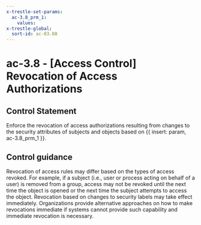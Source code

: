 ```yaml
---
x-trestle-set-params:
  ac-3.8_prm_1:
    values:
x-trestle-global:
  sort-id: ac-03.08
---
```


# ac-3.8 - \[Access Control\] Revocation of Access Authorizations

## Control Statement

Enforce the revocation of access authorizations resulting from changes to the security attributes of subjects and objects based on {{ insert: param, ac-3.8_prm_1 }}.

## Control guidance

Revocation of access rules may differ based on the types of access revoked. For example, if a subject (i.e., user or process acting on behalf of a user) is removed from a group, access may not be revoked until the next time the object is opened or the next time the subject attempts to access the object. Revocation based on changes to security labels may take effect immediately. Organizations provide alternative approaches on how to make revocations immediate if systems cannot provide such capability and immediate revocation is necessary.
